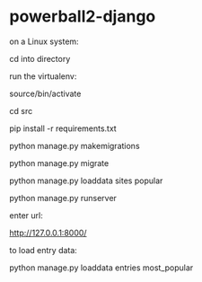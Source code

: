 # powerball2-django

on a Linux system:

cd into directory

run the virtualenv:

source/bin/activate

cd src

pip install -r requirements.txt

python manage.py makemigrations

python manage.py migrate

python manage.py loaddata sites popular

python manage.py runserver

enter url:

http://127.0.0.1:8000/

to load entry data:

python manage.py loaddata entries most_popular
